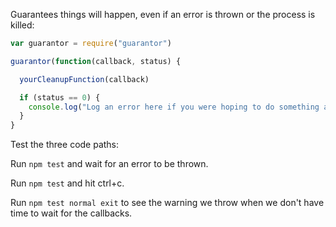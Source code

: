 Guarantees things will happen, even if an error is thrown or the process is killed:

~~~javascript
var guarantor = require("guarantor")

guarantor(function(callback, status) {

  yourCleanupFunction(callback)

  if (status == 0) {
    console.log("Log an error here if you were hoping to do something asynchronously. Node is exiting.")
  }
}
~~~

Test the three code paths:

Run `npm test` and wait for an error to be thrown.

Run `npm test` and hit ctrl+c.

Run `npm test normal exit` to see the warning we throw when we don't have time to wait for the callbacks.
